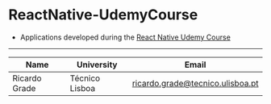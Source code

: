 # ReactNative-UdemyCourse

- Applications developed during the [React Native Udemy Course](https://www.udemy.com/course/react-native-the-practical-guide/)

---

| Name | University | Email |
| ---- | ---- | ---- |
| Ricardo Grade | Técnico Lisboa | ricardo.grade@tecnico.ulisboa.pt |
